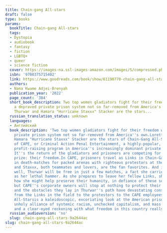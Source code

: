 ```yaml
---
title: Chain-gang All-stars
draft: false
type: books
params:
  bookTitle: Chain-gang All-stars
  tags:
  - Dystopia
  - audiobook
  - fantasy
  - fiction
  - LGBTQ+
  - queer
  - science fiction
  cover: https://images-na.ssl-images-amazon.com/images/S/compressed.photo.goodreads.com/books/1682956296i/61190770.jpg
  isbn: '9780375715402'
  link: https://www.goodreads.com/book/show/61190770-chain-gang-all-stars
  authors:
  - Nana Kwame Adjei-Brenyah
  publication_year: '2022'
  page_count: '384'
  short_book_description: Two top women gladiators fight for their freedom within
    a depraved private prison system not so far-removed from America's own.Loretta
    Thurwar and Hamara "Hurricane Staxxx" Stacker are the stars...
  russian_translation_status: unknown
  languages:
  - Английский
  book_description: 'Two top women gladiators fight for their freedom within a depraved
    private prison system not so far-removed from America''s own.Loretta Thurwar and
    Hamara "Hurricane Staxxx" Stacker are the stars of Chain-Gang All-Stars, the cornerstone
    of CAPE, or Criminal Action Penal Entertainment, a highly-popular, highly-controversial,
    profit-raising program in America''s increasingly dominant private prison industry.
    It''s the return of the gladiators and prisoners are competing for the ultimate
    prize: their freedom.In CAPE, prisoners travel as Links in Chain-Gangs, competing
    in death-matches for packed arenas with righteous protestors at the gates. Thurwar
    and Staxxx, both teammates and lovers, are the fan favorites. And if all goes
    well, Thurwar will be free in just a few matches, a fact she carries as heavily
    as her lethal hammer. As she prepares to leave her fellow Links, she considers
    how she might help preserve their humanity, in defiance of these so-called games,
    but CAPE''s corporate owners will stop at nothing to protect their status quo
    and the obstacles they lay in Thurwar''s path have devastating consequences.Moving
    from the Links in the field to the protestors to the CAPE employees and beyond,Chain-Gang
    All-Starsis a kaleidoscopic, excoriating look at the American prison system''s
    unholy alliance of systemic racism, unchecked capitalism, and mass incarceration,
    and a clear-eyed reckoning with what freedom in this country really means.'
  russian_audioversion: 'no'
  slug: chain-gang-all-stars-9a2644ac
slug: chain-gang-all-stars-9a2644ac
---
```

